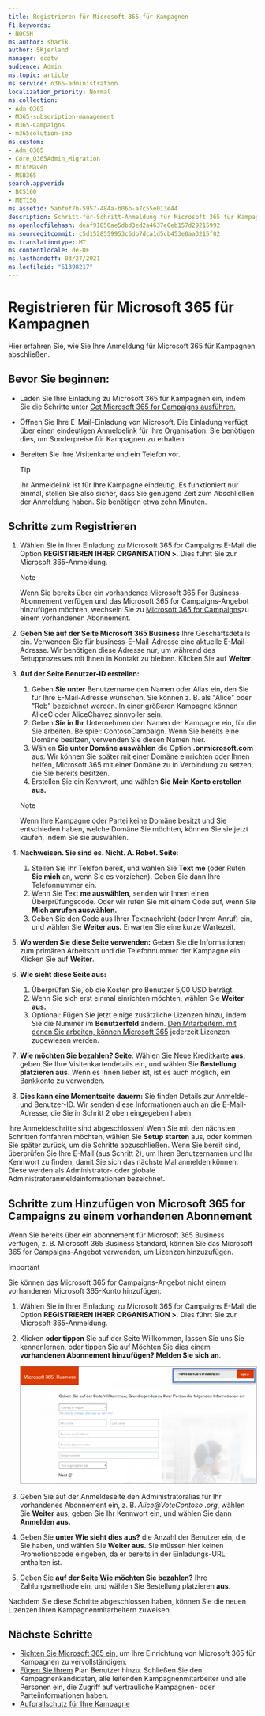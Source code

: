 ```yaml
---
title: Registrieren für Microsoft 365 für Kampagnen
f1.keywords:
- NOCSH
ms.author: sharik
author: SKjerland
manager: scotv
audience: Admin
ms.topic: article
ms.service: o365-administration
localization_priority: Normal
ms.collection:
- Adm_O365
- M365-subscription-management
- M365-Campaigns
- m365solution-smb
ms.custom:
- Adm_O365
- Core_O365Admin_Migration
- MiniMaven
- MSB365
search.appverid:
- BCS160
- MET150
ms.assetid: 5abfef7b-5957-484a-b06b-a7c55e013e44
description: Schritt-für-Schritt-Anmeldung für Microsoft 365 für Kampagnen. Schützen Sie Ihre Kampagne vor Cybersicherheitsbedrohungen für E-Mails, Daten und Kommunikation.
ms.openlocfilehash: deaf91850ae5dbd3ed2a4637e0eb157d29215992
ms.sourcegitcommit: c5d1528559953c6db7dca1d5cb453e0aa3215f02
ms.translationtype: MT
ms.contentlocale: de-DE
ms.lasthandoff: 03/27/2021
ms.locfileid: "51398217"
---
```

# <a name="sign-up-for-microsoft-365-for-campaigns"></a>Registrieren für Microsoft 365 für Kampagnen 

Hier erfahren Sie, wie Sie Ihre Anmeldung für Microsoft 365 für Kampagnen abschließen.

## <a name="before-you-start"></a>Bevor Sie beginnen:

- Laden Sie Ihre Einladung zu Microsoft 365 für Kampagnen ein, indem Sie die Schritte unter [Get Microsoft 365 for Campaigns ausführen.](get-microsoft-365-campaigns.md#get-microsoft-365-for-campaigns)
- Öffnen Sie Ihre E-Mail-Einladung von Microsoft. Die Einladung verfügt über einen eindeutigen Anmeldelink für Ihre Organisation. Sie benötigen dies, um Sonderpreise für Kampagnen zu erhalten.
- Bereiten Sie Ihre Visitenkarte und ein Telefon vor.

    > [!TIP]
    > Ihr Anmeldelink ist für Ihre Kampagne eindeutig. Es funktioniert nur einmal, stellen Sie also sicher, dass Sie genügend Zeit zum Abschließen der Anmeldung haben. Sie benötigen etwa zehn Minuten.

## <a name="steps-to-sign-up"></a>Schritte zum Registrieren

1. Wählen Sie in Ihrer Einladung zu Microsoft 365 for Campaigns E-Mail die Option **REGISTRIEREN IHRER ORGANISATION >**. Dies führt Sie zur Microsoft 365-Anmeldung.
    > [!NOTE]
    > Wenn Sie bereits über ein vorhandenes Microsoft 365 For Business-Abonnement verfügen und das Microsoft 365 for Campaigns-Angebot hinzufügen möchten, wechseln Sie zu [Microsoft 365 for Campaigns](#steps-to-add-microsoft-365-for-campaigns-to-an-existing-subscription)zu einem vorhandenen Abonnement.
1. **Geben Sie auf der Seite Microsoft 365 Business** Ihre Geschäftsdetails ein. Verwenden Sie für business-E-Mail-Adresse eine aktuelle E-Mail-Adresse.  Wir benötigen diese Adresse nur, um während des Setupprozesses mit Ihnen in Kontakt zu bleiben. Klicken Sie auf **Weiter**.
1. **Auf der Seite Benutzer-ID erstellen:**
    1. Geben **Sie unter** Benutzername den Namen oder Alias ein, den Sie für Ihre E-Mail-Adresse wünschen. Sie können z. B. als "Alice" oder "Rob" bezeichnet werden. In einer größeren Kampagne können AliceC oder AliceChavez sinnvoller sein.
    2. Geben **Sie in Ihr** Unternehmen den Namen der Kampagne ein, für die Sie arbeiten. Beispiel: ContosoCampaign. Wenn Sie bereits eine Domäne besitzen, verwenden Sie diesen Namen hier. 
    3. Wählen **Sie unter Domäne auswählen** die Option **.onmicrosoft.com** aus. Wir können Sie später mit einer Domäne einrichten oder Ihnen helfen, Microsoft 365 mit einer Domäne zu in Verbindung zu setzen, die Sie bereits besitzen.
    4. Erstellen Sie ein Kennwort, und wählen **Sie Mein Konto erstellen aus.**
    > [!NOTE]
    > Wenn Ihre Kampagne oder Partei keine Domäne besitzt und Sie entschieden haben, welche Domäne Sie möchten, können Sie sie jetzt kaufen, indem Sie sie auswählen.

4. **Nachweisen. Sie sind es. Nicht. A. Robot. Seite**:
    1. Stellen Sie Ihr Telefon bereit, und wählen Sie **Text me** (oder Rufen **Sie mich** an, wenn Sie es vorziehen). Geben Sie dann Ihre Telefonnummer ein. 
    2. Wenn Sie Text **me auswählen,** senden wir Ihnen einen Überprüfungscode. Oder wir rufen Sie mit einem Code auf, wenn Sie **Mich anrufen auswählen.**
    3. Geben Sie den Code aus Ihrer Textnachricht (oder Ihrem Anruf) ein, und wählen Sie **Weiter aus.** Erwarten Sie eine kurze Wartezeit. 
5. **Wo werden Sie diese Seite verwenden:** Geben Sie die Informationen zum primären Arbeitsort und die Telefonnummer der Kampagne ein. Klicken Sie auf **Weiter**.
6. **Wie sieht diese Seite aus:**
    1. Überprüfen Sie, ob die Kosten pro Benutzer 5,00 USD beträgt. 
    2. Wenn Sie sich erst einmal einrichten möchten, wählen Sie **Weiter aus.** 
    3. Optional: Fügen Sie jetzt einige zusätzliche Lizenzen hinzu, indem Sie die Nummer im **Benutzerfeld** ändern. [Den Mitarbeitern, mit denen Sie arbeiten, können Microsoft 365](../admin/add-users/add-users.md?toc=%2fmicrosoft-365%2fcampaigns%2ftoc.json) jederzeit Lizenzen zugewiesen werden.
7. **Wie möchten Sie bezahlen? Seite**: Wählen Sie Neue Kreditkarte **aus,** geben Sie Ihre Visitenkartendetails ein, und wählen Sie **Bestellung platzieren aus.** Wenn es Ihnen lieber ist, ist es auch möglich, ein Bankkonto zu verwenden.
8. **Dies kann eine Momentseite dauern:** Sie finden Details zur Anmelde- und Benutzer-ID. Wir senden diese Informationen auch an die E-Mail-Adresse, die Sie in Schritt 2 oben eingegeben haben.

Ihre Anmeldeschritte sind abgeschlossen! Wenn Sie mit den nächsten Schritten fortfahren möchten, wählen Sie **Setup starten** aus, oder kommen Sie später zurück, um die Schritte abzuschließen. Wenn Sie bereit sind, überprüfen Sie Ihre E-Mail (aus Schritt 2), um Ihren Benutzernamen und Ihr Kennwort zu finden, damit Sie sich das nächste Mal anmelden können. Diese werden als Administrator- oder globale Administratoranmeldeinformationen bezeichnet.

## <a name="steps-to-add-microsoft-365-for-campaigns-to-an-existing-subscription"></a>Schritte zum Hinzufügen von Microsoft 365 for Campaigns zu einem vorhandenen Abonnement

Wenn Sie bereits über ein abonnement für Microsoft 365 Business verfügen, z. B. Microsoft 365 Business Standard, können Sie das Microsoft 365 for Campaigns-Angebot verwenden, um Lizenzen hinzuzufügen.
> [!IMPORTANT]
> Sie können das Microsoft 365 for Campaigns-Angebot nicht einem vorhandenen Microsoft 365-Konto hinzufügen.

1. Wählen Sie in Ihrer Einladung zu Microsoft 365 for Campaigns E-Mail die Option **REGISTRIEREN IHRER ORGANISATION >**. Dies führt Sie zur Microsoft 365-Anmeldung.
2. Klicken **oder tippen** Sie auf der Seite Willkommen, lassen Sie uns Sie kennenlernen, oder tippen Sie auf Möchten Sie dies einem **vorhandenen Abonnement hinzufügen? Melden Sie sich an**.
    
    ![Wählen Sie In der oberen rechten Ecke anmelden aus.](../media/addtoexisting.png)
3. Geben Sie auf der Anmeldeseite den Administratoralias für Ihr vorhandenes Abonnement ein, z. B. *Alice@VoteContoso <span></span> .org*, wählen Sie **Weiter** aus, geben Sie Ihr Kennwort ein, und wählen Sie dann **Anmelden aus.**
4. Geben Sie **unter Wie sieht dies aus?** die Anzahl der Benutzer ein, die Sie haben, und wählen Sie **Weiter aus.** Sie müssen hier keinen Promotionscode eingeben, da er bereits in der Einladungs-URL enthalten ist.
5. Geben Sie **auf der Seite Wie möchten Sie bezahlen?** Ihre Zahlungsmethode ein, und wählen Sie Bestellung platzieren **aus.**

Nachdem Sie diese Schritte abgeschlossen haben, [](../admin/manage/assign-licenses-to-users.md) können Sie die neuen Lizenzen Ihren Kampagnenmitarbeitern zuweisen.

## <a name="whats-next"></a>Nächste Schritte

- [Richten Sie Microsoft 365 ein,](../business/set-up.md?toc=/microsoft-365/campaigns/toc.json) um Ihre Einrichtung von Microsoft 365 für Kampagnen zu vervollständigen.
- [Fügen Sie Ihrem](../admin/add-users/add-users.md?toc=%2fmicrosoft-365%2fcampaigns%2ftoc.json) Plan Benutzer hinzu. Schließen Sie den Kampagnenkandidaten, alle leitenden Kampagnenmitarbeiter und alle Personen ein, die Zugriff auf vertrauliche Kampagnen- oder Parteiinformationen haben.
- [Aufprallschutz für Ihre Kampagne](m365-campaigns-security-overview.md)
